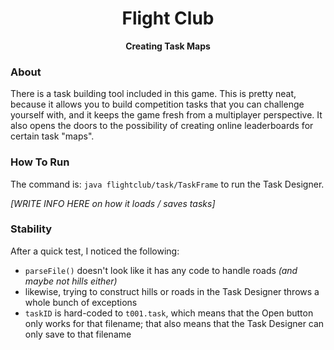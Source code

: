 <h1 align="center">Flight Club</h1>

<p align="center"><b>Creating Task Maps</b></p>


### About ###

There is a task building tool included in this game.  This is pretty neat, because it allows you to build competition tasks that you can challenge yourself with, and it keeps the game fresh from a multiplayer perspective.  It also opens the doors to the possibility of creating online leaderboards for certain task "maps".

### How To Run ###

The command is: `java flightclub/task/TaskFrame` to run the Task Designer.

*[WRITE INFO HERE on how it loads / saves tasks]*
   
### Stability ###
After a quick test, I noticed the following:

 - `parseFile()` doesn't look like it has any code to handle roads *(and maybe not hills either)*
 - likewise, trying to construct hills or roads in the Task Designer throws a whole bunch of exceptions
 - `taskID` is hard-coded to `t001.task`, which means that the Open button only works for that filename; that also means that the Task Designer can only save to that filename
